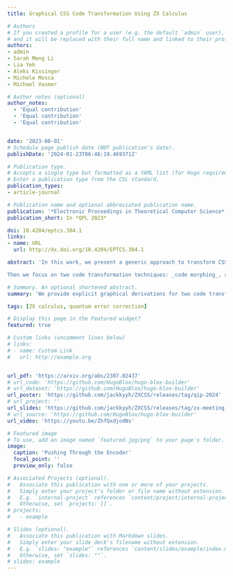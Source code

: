 ```yaml
---
title: Graphical CSS Code Transformation Using ZX Calculus

# Authors
# If you created a profile for a user (e.g. the default `admin` user), write the username (folder name) here
# and it will be replaced with their full name and linked to their profile.
authors:
- admin
- Sarah Meng Li
- Lia Yeh
- Aleks Kissinger
- Michele Mosca
- Michael Vasmer

# Author notes (optional)
author_notes:
  - 'Equal contribution'
  - 'Equal contribution'
  - 'Equal contribution'


date: '2023-08-01'
# Schedule page publish date (NOT publication's date).
publishDate: '2024-01-23T06:46:19.469371Z'

# Publication type.
# Accepts a single type but formatted as a YAML list (for Hugo requirements).
# Enter a publication type from the CSL standard.
publication_types:
- article-journal

# Publication name and optional abbreviated publication name.
publication: '*Electronic Proceedings in Theoretical Computer Science*'
publication_short: In *QPL 2023*

doi: 10.4204/eptcs.384.1
links:
- name: URL
  url: http://dx.doi.org/10.4204/EPTCS.384.1

abstract: 'In this work, we present a generic approach to transform CSS codes by building upon their equivalence to phase-free ZX diagrams. Using the ZX calculus, we demonstrate diagrammatic transformations between encoding maps associated with different codes. As a motivating example, we give explicit transformations between the Steane code and the quantum Reed-Muller code, since by switching between these two codes, one can obtain a fault-tolerant universal gate set. To this end, we propose a bidirectional rewrite rule to find a (not necessarily transversal) physical implementation for any logical ZX diagram in any CSS code.

Then we focus on two code transformation techniques: _code morphing_, a procedure that transforms a code while retaining its fault-tolerant gates, and _gauge fixing_, where complimentary codes can be obtained from a common subsystem code (e.g., the Steane and the quantum Reed-Muller codes from the [[15,1,3,3]] code). We provide explicit graphical derivations for these techniques and show how ZX and graphical encoder maps relate several equivalent perspectives on these code-transforming operations.'

# Summary. An optional shortened abstract.
summary: 'We provide explicit graphical derivations for two code transformation techniques: _code morphing_ and _gauge fixing_, and show how several equivalent perspectives on these operations get related via ZX calculus and graphical encoder maps.'

tags: [ZX calculus, quantum error correction]

# Display this page in the Featured widget?
featured: true

# Custom links (uncomment lines below)
# links:
# - name: Custom Link
#   url: http://example.org


url_pdf: 'https://arxiv.org/abs/2307.02437'
# url_code: 'https://github.com/HugoBlox/hugo-blox-builder'
# url_dataset: 'https://github.com/HugoBlox/hugo-blox-builder'
url_poster: 'https://github.com/jackkyyh/ZXCSS/releases/tag/qip-2024'
# url_project: ''
url_slides: 'https://github.com/jackkyyh/ZXCSS/releases/tag/zx-meeting'
# url_source: 'https://github.com/HugoBlox/hugo-blox-builder'
url_video: 'https://youtu.be/ZhfQxdjodNs'

# Featured image
# To use, add an image named `featured.jpg/png` to your page's folder.
image:
  caption: 'Pushing Through the Encoder'
  focal_point: ''
  preview_only: false

# Associated Projects (optional).
#   Associate this publication with one or more of your projects.
#   Simply enter your project's folder or file name without extension.
#   E.g. `internal-project` references `content/project/internal-project/index.md`.
#   Otherwise, set `projects: []`.
# projects:
#   - example

# Slides (optional).
#   Associate this publication with Markdown slides.
#   Simply enter your slide deck's filename without extension.
#   E.g. `slides: "example"` references `content/slides/example/index.md`.
#   Otherwise, set `slides: ""`.
# slides: example
---
```

<!-- 
{{% callout note %}}
Click the _Cite_ button above to demo the feature to enable visitors to import publication metadata into their reference management software.
{{% /callout %}}

{{% callout note %}}
Create your slides in Markdown - click the _Slides_ button to check out the example.
{{% /callout %}}

Add the publication's **full text** or **supplementary notes** here. You can use rich formatting such as including [code, math, and images](https://docs.hugoblox.com/content/writing-markdown-latex/). -->
